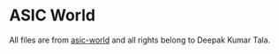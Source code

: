 # ASIC World
All files are from [asic-world](http://www.asic-world.com/verilog/index.html) and all rights belong to Deepak Kumar Tala.
